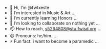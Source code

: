 - 👋 Hi, I’m @fwtxeste
- 👀 I’m interested in Music & Art ...
- 🌱 I’m currently learning Honors ...
- 💞️ I’m looking to collaborate on nothing yet ...
- 📫 How to reach, s5264808@stu.fwisd.org ...
- 😄 Pronouns: he/him ...
- ⚡ Fun fact: i want to become a paramedic ...

<!---
fwtxeste/fwtxeste is a ✨ special ✨ repository because its `README.md` (this file) appears on your GitHub profile.
You can click the Preview link to take a look at your changes.
--->
